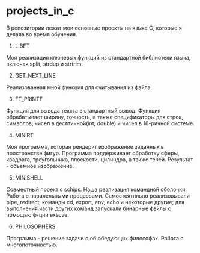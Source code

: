 # projects_in_c

В репозитории лежат мои основные проекты на языке С, которые я делала во время обучения.

1. LIBFT

Моя реализация ключевых функций из стандартной библиотеки языка, включая split, strdup и strtrim.

2. GET_NEXT_LINE

Реализованная мной функция для считывания из файла.

3. FT_PRINTF

Функция для вывода текста в стандартный вывод. Функция обрабатывает ширину, точность, а также спецификаторы для строк, символов, чисел в десятичной(int, double) и чисел в 16-ричной системе. 

4. MINIRT

Моя программа, которая рендерит изображение заданных в пространстве фигур. Программа поддерживает обработку сферы, квадрата, треугольника, плоскости, цилиндра, а также теней. Результат - объемное изображение.

5. MINISHELL

Совместный проект с schips. Наша реализация командной оболочки. Работа с паралельными процессами. Самостоятнльно реализовывали pipe, redirect, команды cd, export, env, echo и некоторые другие; для выполнения части других команд запускали бинарные фвйлы с помощью ф-ции execve.

6. PHILOSOPHERS

Программа - решение задачи о об обедующих философах. Работа с многопоточностью.

